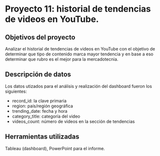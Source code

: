 # Proyecto 11: historial de tendencias de videos en YouTube.

## Objetivos del proyecto

Analizar el historial de tendencias de videos en YouTube con el objetivo de determinar que tipo de contenido marca mayor tendencia y en base a eso determinar que rubro es el mejor para la mercadotecnia.

## Descripción de datos 

Los datos utizados para el análisis y realización del dashboard fueron los siguientes:
- record_id: la clave primaria
- region: país/región geográfica
- trending_date: fecha y hora
- category_title: categoría del video
- videos_count: número de videos en la sección de tendencias

## Herramientas utilizadas

Tableau (dashboard), PowerPoint para el informe.
